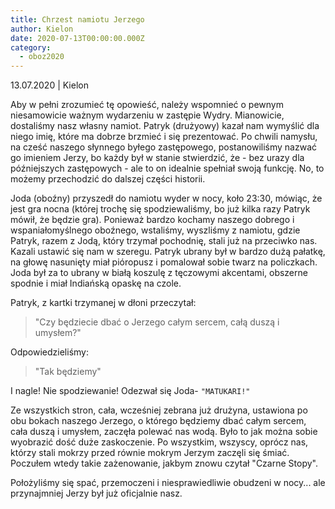 ```yaml
---
title: Chrzest namiotu Jerzego
author: Kielon
date: 2020-07-13T00:00:00.000Z
category:
  - oboz2020
---
```


13.07.2020 | Kielon

Aby w pełni zrozumieć tę opowieść, należy wspomnieć o pewnym niesamowicie ważnym wydarzeniu w zastępie Wydry. Mianowicie, dostaliśmy nasz własny namiot. Patryk (drużyowy) kazał nam wymyślić dla niego imię, które ma dobrze brzmieć i się prezentować. Po chwili namysłu, na cześć naszego słynnego byłego zastępowego, postanowiliśmy nazwać go imieniem Jerzy, bo każdy był w stanie stwierdzić, że - bez urazy dla późniejszych zastępowych - ale to on idealnie spełniał swoją funkcję. No, to możemy przechodzić do dalszej części historii.

Joda (oboźny) przyszedł do namiotu wyder w nocy, koło 23:30, mówiąc, że jest gra nocna (której trochę się spodziewaliśmy, bo już kilka razy Patryk mówił, że będzie gra). Ponieważ bardzo kochamy naszego dobrego i wspaniałomyślnego oboźnego, wstaliśmy, wyszliśmy z namiotu, gdzie Patryk, razem z Jodą, który trzymał pochodnię, stali już na przeciwko nas. Kazali ustawić się nam w szeregu. Patryk ubrany był w bardzo dużą pałatkę, na głowę nasunięty miał pióropusz i pomalował sobie twarz na policzkach. Joda był za to ubrany w białą koszulę z tęczowymi akcentami, obszerne spodnie i miał Indiańską opaskę na czole.

Patryk, z kartki trzymanej w dłoni przeczytał:

> "Czy będziecie dbać o Jerzego całym sercem, całą duszą i umysłem?"

Odpowiedzieliśmy:

> "Tak będziemy"

I nagle! Nie spodziewanie! Odezwał się Joda- `"MATUKARI!"`

Ze wszystkich stron, cała, wcześniej zebrana już drużyna, ustawiona po obu bokach naszego Jerzego, o którego będziemy dbać całym sercem, cała duszą i umysłem, zaczęła polewać nas wodą. Było to jak można sobie wyobrazić dość duże zaskoczenie.
Po wszystkim, wszyscy, oprócz nas, którzy stali mokrzy przed równie mokrym Jerzym zaczęli się śmiać. Poczułem wtedy takie zażenowanie, jakbym znowu czytał "Czarne Stopy".

Położyliśmy się spać, przemoczeni i niesprawiedliwie obudzeni w nocy... ale przynajmniej Jerzy był już oficjalnie nasz.
